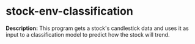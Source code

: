 # stock-env-classification

**Description:** This program gets a stock's candlestick data and uses it as input to a classification model to predict how the stock will trend.
